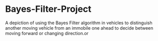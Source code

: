 # Bayes-Filter-Project
A depiction of using the Bayes Filter algorithm in vehicles to distinguish another moving vehicle from an immobile one ahead to decide between moving forward or changing direction.or 
